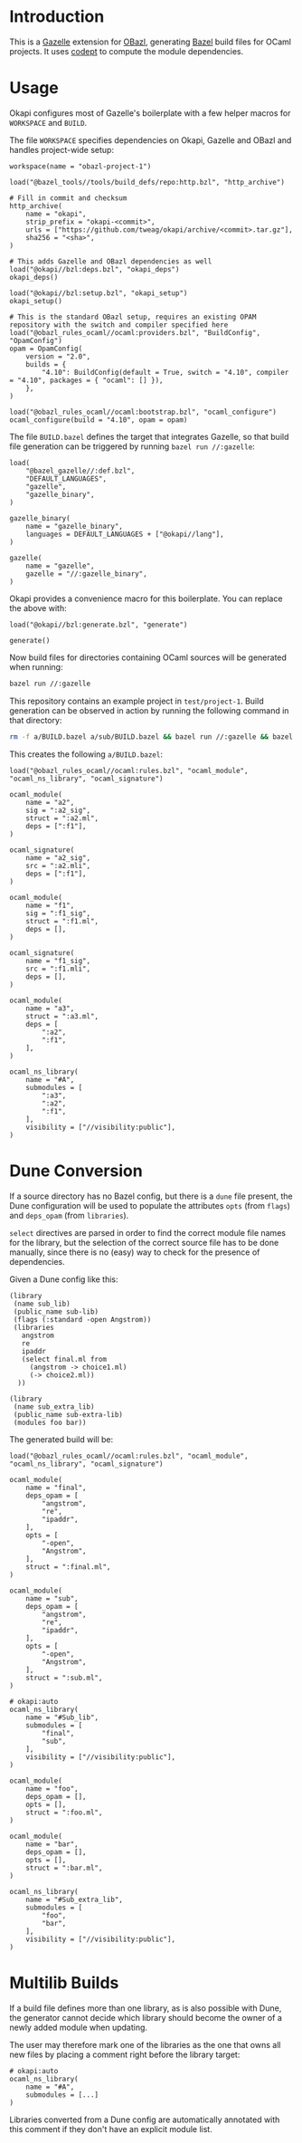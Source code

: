 # Introduction

This is a [Gazelle] extension for [OBazl], generating [Bazel] build files for OCaml projects.
It uses [codept] to compute the module dependencies.

# Usage

Okapi configures most of Gazelle's boilerplate with a few helper macros for `WORKSPACE` and `BUILD`.

The file `WORKSPACE` specifies dependencies on Okapi, Gazelle and OBazl and handles project-wide setup:

```bzl
workspace(name = "obazl-project-1")

load("@bazel_tools//tools/build_defs/repo:http.bzl", "http_archive")

# Fill in commit and checksum
http_archive(
    name = "okapi",
    strip_prefix = "okapi-<commit>",
    urls = ["https://github.com/tweag/okapi/archive/<commit>.tar.gz"],
    sha256 = "<sha>",
)

# This adds Gazelle and OBazl dependencies as well
load("@okapi//bzl:deps.bzl", "okapi_deps")
okapi_deps()

load("@okapi//bzl:setup.bzl", "okapi_setup")
okapi_setup()

# This is the standard OBazl setup, requires an existing OPAM repository with the switch and compiler specified here
load("@obazl_rules_ocaml//ocaml:providers.bzl", "BuildConfig", "OpamConfig")
opam = OpamConfig(
    version = "2.0",
    builds = {
        "4.10": BuildConfig(default = True, switch = "4.10", compiler = "4.10", packages = { "ocaml": [] }),
    },
)

load("@obazl_rules_ocaml//ocaml:bootstrap.bzl", "ocaml_configure")
ocaml_configure(build = "4.10", opam = opam)
```

The file `BUILD.bazel` defines the target that integrates Gazelle, so that build file generation can be triggered by
running `bazel run //:gazelle`:

```bzl
load(
    "@bazel_gazelle//:def.bzl",
    "DEFAULT_LANGUAGES",
    "gazelle",
    "gazelle_binary",
)

gazelle_binary(
    name = "gazelle_binary",
    languages = DEFAULT_LANGUAGES + ["@okapi//lang"],
)

gazelle(
    name = "gazelle",
    gazelle = "//:gazelle_binary",
)
```

Okapi provides a convenience macro for this boilerplate.
You can replace the above with:

```bzl
load("@okapi//bzl:generate.bzl", "generate")

generate()
```

Now build files for directories containing OCaml sources will be generated when running:

```sh
bazel run //:gazelle
```

This repository contains an example project in `test/project-1`.
Build generation can be observed in action by running the following command in that directory:

```sh
rm -f a/BUILD.bazel a/sub/BUILD.bazel && bazel run //:gazelle && bazel build //a:#A
```

This creates the following `a/BUILD.bazel`:

```bzl
load("@obazl_rules_ocaml//ocaml:rules.bzl", "ocaml_module", "ocaml_ns_library", "ocaml_signature")

ocaml_module(
    name = "a2",
    sig = ":a2_sig",
    struct = ":a2.ml",
    deps = [":f1"],
)

ocaml_signature(
    name = "a2_sig",
    src = ":a2.mli",
    deps = [":f1"],
)

ocaml_module(
    name = "f1",
    sig = ":f1_sig",
    struct = ":f1.ml",
    deps = [],
)

ocaml_signature(
    name = "f1_sig",
    src = ":f1.mli",
    deps = [],
)

ocaml_module(
    name = "a3",
    struct = ":a3.ml",
    deps = [
        ":a2",
        ":f1",
    ],
)

ocaml_ns_library(
    name = "#A",
    submodules = [
        ":a3",
        ":a2",
        ":f1",
    ],
    visibility = ["//visibility:public"],
)
```

# Dune Conversion

If a source directory has no Bazel config, but there is a `dune` file present, the Dune configuration will be used to
populate the attributes `opts` (from `flags`) and `deps_opam` (from `libraries`).

`select` directives are parsed in order to find the correct module file names for the library, but the selection of the
correct source file has to be done manually, since there is no (easy) way to check for the presence of dependencies.

Given a Dune config like this:

```dune
(library
 (name sub_lib)
 (public_name sub-lib)
 (flags (:standard -open Angstrom))
 (libraries
   angstrom
   re
   ipaddr
   (select final.ml from
     (angstrom -> choice1.ml)
     (-> choice2.ml))
  ))

(library
 (name sub_extra_lib)
 (public_name sub-extra-lib)
 (modules foo bar))
```

The generated build will be:

```dune
load("@obazl_rules_ocaml//ocaml:rules.bzl", "ocaml_module", "ocaml_ns_library", "ocaml_signature")

ocaml_module(
    name = "final",
    deps_opam = [
        "angstrom",
        "re",
        "ipaddr",
    ],
    opts = [
        "-open",
        "Angstrom",
    ],
    struct = ":final.ml",
)

ocaml_module(
    name = "sub",
    deps_opam = [
        "angstrom",
        "re",
        "ipaddr",
    ],
    opts = [
        "-open",
        "Angstrom",
    ],
    struct = ":sub.ml",
)

# okapi:auto
ocaml_ns_library(
    name = "#Sub_lib",
    submodules = [
        "final",
        "sub",
    ],
    visibility = ["//visibility:public"],
)

ocaml_module(
    name = "foo",
    deps_opam = [],
    opts = [],
    struct = ":foo.ml",
)

ocaml_module(
    name = "bar",
    deps_opam = [],
    opts = [],
    struct = ":bar.ml",
)

ocaml_ns_library(
    name = "#Sub_extra_lib",
    submodules = [
        "foo",
        "bar",
    ],
    visibility = ["//visibility:public"],
)
```

# Multilib Builds

If a build file defines more than one library, as is also possible with Dune, the generator cannot decide which library
should become the owner of a newly added module when updating.

The user may therefore mark one of the libraries as the one that owns all new files by placing a comment right before
the library target:

```bzl
# okapi:auto
ocaml_ns_library(
    name = "#A",
    submodules = [...]
)
```

Libraries converted from a Dune config are automatically annotated with this comment if they don't have an explicit
module list.

[Gazelle]: https://github.com/bazelbuild/bazel-gazelle
[OBazl]: https://github.com/obazl/rules_ocaml
[Bazel]: https://bazel.build
[codept]: https://github.com/Octachron/codept
